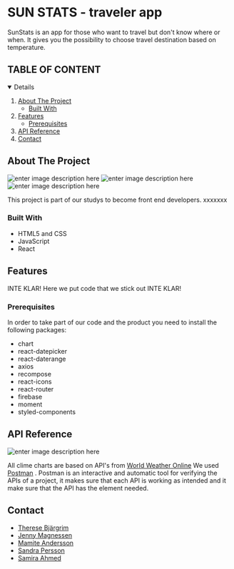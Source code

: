 # SUN STATS - traveler app
SunStats is an app for those who want to travel but don't know where or when. It gives you the possibility to choose travel destination based on temperature.
<!-- TABLE OF CONTENTS -->

 ## TABLE OF CONTENT
<details open="open">
  <ol>
    <li>
      <a href="#about-the-project">About The Project</a>
      <ul>
        <li><a href="#built-with">Built With</a></li>
      </ul>
    </li>
    <li>
      <a href="#features">Features</a>
      <ul>
        <li><a href="#prerequisites">Prerequisites</a></li>
      </ul>
    </li>
    <li> <a href="#api-referens">API Reference</a></li>
    <li>
    <a href="#contact">Contact</a></li>
  </ol>
</details>

<!-- ABOUT THE PROJECT -->
## About The Project

![enter image description here](https://ibb.co/f2XC9Cm)
![enter image description here](https://ibb.co/Swf16zF)
![enter image description here](https://ibb.co/QpRtpbt)

This project is part of our studys to become front end developers. 
xxxxxxx
### Built With
* HTML5 and CSS
* JavaScript
* React

## Features

INTE KLAR! Here we put code that we stick out INTE KLAR!

### Prerequisites

In order to take part of our code and the product 
you need to install the following packages:
* chart 
* react-datepicker
* react-daterange
*  axios 
* recompose 
* react-icons
*  react-router
*  firebase
*  moment
*  styled-components

## API Reference

![enter image description here](https://ibb.co/QjtTwyC)

All clime charts are based on API's from [World Weather Online](https://www.worldweatheronline.com/developer/api/) We used [Postman](https://www.postman.com/) .  Postman is an interactive and automatic tool for verifying the APIs of a project, it makes sure that each API is working as intended and it make sure  that the API has the element needed.

## Contact 

- [Therese Bjärgrim ](https://github.com/tbjargrim)
- [Jenny Magnessen](https://github.com/jennymag)
- [Mamite Andersson ](https://github.com/mamite100)
- [Sandra Persson](https://github.com/sandrapersson149)
- [Samira Ahmed](https://github.com/samira90)
